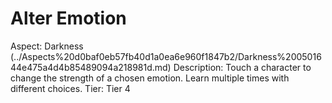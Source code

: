 # Alter Emotion

Aspect: Darkness (../Aspects%20d0baf0eb57fb40d1a0ea6e960f1847b2/Darkness%200501644e475a4d4b85489094a218981d.md)
Description: Touch a character to change the strength of a chosen emotion. Learn multiple times with different choices.
Tier: Tier 4
